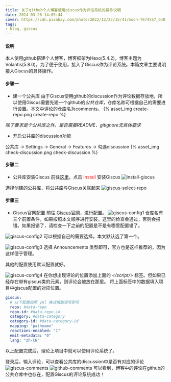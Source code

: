 ```yaml
---
title: 关于github个人博客使用giscus作为评论系统的操作说明
date: 2024-03-28 14:05:44
cover: https://cdn.pixabay.com/photo/2022/12/23/15/41/moon-7674557_640.jpg
tags:
- blog, giscus
---
```


#### 说明
本人使用github搭建个人博客，博客框架为Hexo(5.4.2)，博客主题为Volantis(5.8.0)。为了便于使用，接入了Giscus作为评论系统。本篇文章主要说明接入Giscus的具体操作。


#### 步骤一

- 建一个公共库
由于Giscus使用github的discussion作为评论数据存放地，所以使用Giscus需要先建一个github的*公共仓库*，仓库名称可根据自己的需要进行设置。本文中评论的仓库名为comments。
{% asset_img create-repo.png create-repo %}

*除了要求是个公共库之外，是否需要README、gitignore无具体要求*


- 开启公共库的discussion功能

公共库 -> Settings -> General -> Features -> 勾选discussion
{% asset_img check-discussion.png check-discussion %}

#### 步骤二

- 公共库安装Giscus
前往[这里](https://github.com/apps/giscus)，点击 <font color="red">Install</font> 安装Giscus
![install-giscus](install-giscus.png)

选择创建的公共库，将公共库与Giscus关联起来
![giscus-select-repo](giscus-select-repo.png)

#### 步骤三

- Giscus官网配置
前往 [Giscus官网](https://giscus.app/)，进行配置。
![giscus-config1](giscus-config1.png)
仓库名有三个前置条件，如果按照本文顺序进行安装，这里的检查会通过，否则会报错。如果报错了，请检查一下之前的配置是不是有哪里配置错了。

![giscus-config2](giscus-config2.png)
可以根据自己的需要选择，本文默认选了第一个。

![giscus-config3](giscus-config3.png)
选择 Announcements 类型即可，官方也是这样推荐的，因为这样便于管理。

其他的配置使用默认配置就好。

![giscus-config4](giscus-config4.png)
在你想出现评论的位置添加上面的 *</script/>* 标签。但如果已经存在带有giscus类的元素，则评论会被放在那里。
将上面标签中的数据填入项目中giscus配置的对应位置。
```yml
giscus:
  # 以下配置按照 yml 格式增删填写即可
  repo: #data-repo
  repo-id: #data-repo-id
  category: #data-category
  category-id: #data-category-id
  mapping: "pathname"
  reactions-enabled: "1"
  emit-metadata: "0"
  lang: "zh-CN"
```

以上配置完成后，理论上项目中就可以使用评论系统了。

登录后，输入评论，可以查看公共库的discussion中是否有对应的评论
![giscus-comments](giscus-comments.png)
![github-comments](github-comments.png)
可以看到，博客中的评论在github的公共仓库中也存在，配置Giscus的评论系统成功！